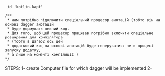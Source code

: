      id 'kotlin-kapt'
 
    /**
     * нам потрібно підключити спеціальний процесор анотацій (тобто він на основі dagger анотацій
     * буде формувати певний код.
     * Для того, щоб цей процесор працював потрібно включити спеціальне розширення для компілятора
     * (тобто в дагер2 ось цей
     * додатковий код на основі анотацій буде генеруватися не в процесі запуску додатку,
     * а лише на моменті компіляції )
    */


STEPS:
1-  create Computer file for which dagger will be implemented 
2- 